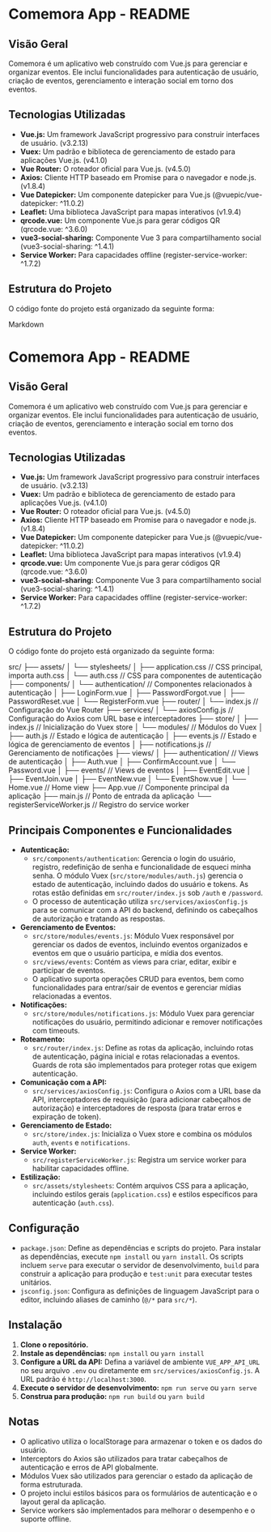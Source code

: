 # Comemora App - README

## Visão Geral

Comemora é um aplicativo web construído com Vue.js para gerenciar e organizar eventos. Ele inclui funcionalidades para autenticação de usuário, criação de eventos, gerenciamento e interação social em torno dos eventos.

## Tecnologias Utilizadas

* **Vue.js:** Um framework JavaScript progressivo para construir interfaces de usuário. (v3.2.13)
* **Vuex:** Um padrão e biblioteca de gerenciamento de estado para aplicações Vue.js. (v4.1.0)
* **Vue Router:** O roteador oficial para Vue.js. (v4.5.0)
* **Axios:** Cliente HTTP baseado em Promise para o navegador e node.js. (v1.8.4)
* **Vue Datepicker:** Um componente datepicker para Vue.js (@vuepic/vue-datepicker: ^11.0.2)
* **Leaflet:** Uma biblioteca JavaScript para mapas interativos (v1.9.4)
* **qrcode.vue:** Um componente Vue.js para gerar códigos QR (qrcode.vue: ^3.6.0)
* **vue3-social-sharing:** Componente Vue 3 para compartilhamento social (vue3-social-sharing: ^1.4.1)
* **Service Worker:** Para capacidades offline (register-service-worker: ^1.7.2)

## Estrutura do Projeto

O código fonte do projeto está organizado da seguinte forma:


Markdown

# Comemora App - README

## Visão Geral

Comemora é um aplicativo web construído com Vue.js para gerenciar e organizar eventos. Ele inclui funcionalidades para autenticação de usuário, criação de eventos, gerenciamento e interação social em torno dos eventos.

## Tecnologias Utilizadas

* **Vue.js:** Um framework JavaScript progressivo para construir interfaces de usuário. (v3.2.13)
* **Vuex:** Um padrão e biblioteca de gerenciamento de estado para aplicações Vue.js. (v4.1.0)
* **Vue Router:** O roteador oficial para Vue.js. (v4.5.0)
* **Axios:** Cliente HTTP baseado em Promise para o navegador e node.js. (v1.8.4)
* **Vue Datepicker:** Um componente datepicker para Vue.js (@vuepic/vue-datepicker: ^11.0.2)
* **Leaflet:** Uma biblioteca JavaScript para mapas interativos (v1.9.4)
* **qrcode.vue:** Um componente Vue.js para gerar códigos QR (qrcode.vue: ^3.6.0)
* **vue3-social-sharing:** Componente Vue 3 para compartilhamento social (vue3-social-sharing: ^1.4.1)
* **Service Worker:** Para capacidades offline (register-service-worker: ^1.7.2)

## Estrutura do Projeto

O código fonte do projeto está organizado da seguinte forma:

src/
├── assets/
│   └── stylesheets/
│       ├── application.css  // CSS principal, importa auth.css
│       └── auth.css         // CSS para componentes de autenticação
├── components/
│   └── authentication/    // Componentes relacionados à autenticação
│       ├── LoginForm.vue
│       ├── PasswordForgot.vue
│       ├── PasswordReset.vue
│       └── RegisterForm.vue
├── router/
│   └── index.js           // Configuração do Vue Router
├── services/
│   └── axiosConfig.js     // Configuração do Axios com URL base e interceptadores
├── store/
│   ├── index.js           // Inicialização do Vuex store
│   └── modules/         // Módulos do Vuex
│       ├── auth.js        // Estado e lógica de autenticação
│       ├── events.js      // Estado e lógica de gerenciamento de eventos
│       ├── notifications.js // Gerenciamento de notificações
├── views/
│   ├── authentication/    // Views de autenticação
│       ├── Auth.vue
│       ├── ConfirmAccount.vue
│       └── Password.vue
│   ├── events/            // Views de eventos
│       ├── EventEdit.vue
│       ├── EventJoin.vue
│       ├── EventNew.vue
│       └── EventShow.vue
│   └── Home.vue           // Home view
├── App.vue                // Componente principal da aplicação
├── main.js                // Ponto de entrada da aplicação
└── registerServiceWorker.js // Registro do service worker

## Principais Componentes e Funcionalidades

* **Autenticação:**
    * `src/components/authentication`:  Gerencia o login do usuário, registro, redefinição de senha e funcionalidade de esqueci minha senha. O módulo Vuex (`src/store/modules/auth.js`) gerencia o estado de autenticação, incluindo dados do usuário e tokens. As rotas estão definidas em `src/router/index.js` sob `/auth` e `/password`.
    * O processo de autenticação utiliza `src/services/axiosConfig.js` para se comunicar com a API do backend, definindo os cabeçalhos de autorização e tratando as respostas.
* **Gerenciamento de Eventos:**
    * `src/store/modules/events.js`:  Módulo Vuex responsável por gerenciar os dados de eventos, incluindo eventos organizados e eventos em que o usuário participa, e mídia dos eventos.
    * `src/views/events`:  Contém as views para criar, editar, exibir e participar de eventos.
    * O aplicativo suporta operações CRUD para eventos, bem como funcionalidades para entrar/sair de eventos e gerenciar mídias relacionadas a eventos.
* **Notificações:**
    * `src/store/modules/notifications.js`:  Módulo Vuex para gerenciar notificações do usuário, permitindo adicionar e remover notificações com timeouts.
* **Roteamento:**
    * `src/router/index.js`:  Define as rotas da aplicação, incluindo rotas de autenticação, página inicial e rotas relacionadas a eventos. Guards de rota são implementados para proteger rotas que exigem autenticação.
* **Comunicação com a API:**
    * `src/services/axiosConfig.js`:  Configura o Axios com a URL base da API, interceptadores de requisição (para adicionar cabeçalhos de autorização) e interceptadores de resposta (para tratar erros e expiração de token).
* **Gerenciamento de Estado:**
    * `src/store/index.js`:  Inicializa o Vuex store e combina os módulos `auth`, `events` e `notifications`.
* **Service Worker:**
    * `src/registerServiceWorker.js`:  Registra um service worker para habilitar capacidades offline.
* **Estilização:**
    * `src/assets/stylesheets`:  Contém arquivos CSS para a aplicação, incluindo estilos gerais (`application.css`) e estilos específicos para autenticação (`auth.css`).

## Configuração

* `package.json`:  Define as dependências e scripts do projeto. Para instalar as dependências, execute `npm install` ou `yarn install`. Os scripts incluem `serve` para executar o servidor de desenvolvimento, `build` para construir a aplicação para produção e `test:unit` para executar testes unitários.
* `jsconfig.json`:  Configura as definições de linguagem JavaScript para o editor, incluindo aliases de caminho (`@/*` para `src/*`).

## Instalação

1.  **Clone o repositório.**
2.  **Instale as dependências:** `npm install` ou `yarn install`
3.  **Configure a URL da API:** Defina a variável de ambiente `VUE_APP_API_URL` no seu arquivo `.env` ou diretamente em `src/services/axiosConfig.js`. A URL padrão é `http://localhost:3000`.
4.  **Execute o servidor de desenvolvimento:** `npm run serve` ou `yarn serve`
5.  **Construa para produção:** `npm run build` ou `yarn build`

## Notas

* O aplicativo utiliza o localStorage para armazenar o token e os dados do usuário.
* Interceptors do Axios são utilizados para tratar cabeçalhos de autenticação e erros de API globalmente.
* Módulos Vuex são utilizados para gerenciar o estado da aplicação de forma estruturada.
* O projeto inclui estilos básicos para os formulários de autenticação e o layout geral da aplicação.
* Service workers são implementados para melhorar o desempenho e o suporte offline.

